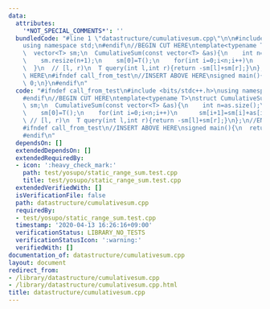 ```yaml
---
data:
  attributes:
    '*NOT_SPECIAL_COMMENTS*': ''
  bundledCode: "#line 1 \"datastructure/cumulativesum.cpp\"\n\n#include <bits/stdc++.h>\n\
    using namespace std;\n#endif\n//BEGIN CUT HERE\ntemplate<typename T>\nstruct CumulativeSum{\n\
    \  vector<T> sm;\n  CumulativeSum(const vector<T> &as){\n    int n=as.size();\n\
    \    sm.resize(n+1);\n    sm[0]=T();\n    for(int i=0;i<n;i++)\n      sm[i+1]=sm[i]+as[i];\n\
    \  }\n  // [l, r)\n  T query(int l,int r){return -sm[l]+sm[r];}\n};\n//END CUT\
    \ HERE\n#ifndef call_from_test\n//INSERT ABOVE HERE\nsigned main(){\n  return\
    \ 0;\n}\n#endif\n"
  code: "#ifndef call_from_test\n#include <bits/stdc++.h>\nusing namespace std;\n\
    #endif\n//BEGIN CUT HERE\ntemplate<typename T>\nstruct CumulativeSum{\n  vector<T>\
    \ sm;\n  CumulativeSum(const vector<T> &as){\n    int n=as.size();\n    sm.resize(n+1);\n\
    \    sm[0]=T();\n    for(int i=0;i<n;i++)\n      sm[i+1]=sm[i]+as[i];\n  }\n \
    \ // [l, r)\n  T query(int l,int r){return -sm[l]+sm[r];}\n};\n//END CUT HERE\n\
    #ifndef call_from_test\n//INSERT ABOVE HERE\nsigned main(){\n  return 0;\n}\n\
    #endif\n"
  dependsOn: []
  extendedDependsOn: []
  extendedRequiredBy:
  - icon: ':heavy_check_mark:'
    path: test/yosupo/static_range_sum.test.cpp
    title: test/yosupo/static_range_sum.test.cpp
  extendedVerifiedWith: []
  isVerificationFile: false
  path: datastructure/cumulativesum.cpp
  requiredBy:
  - test/yosupo/static_range_sum.test.cpp
  timestamp: '2020-04-13 16:26:16+09:00'
  verificationStatus: LIBRARY_NO_TESTS
  verificationStatusIcon: ':warning:'
  verifiedWith: []
documentation_of: datastructure/cumulativesum.cpp
layout: document
redirect_from:
- /library/datastructure/cumulativesum.cpp
- /library/datastructure/cumulativesum.cpp.html
title: datastructure/cumulativesum.cpp
---
```

